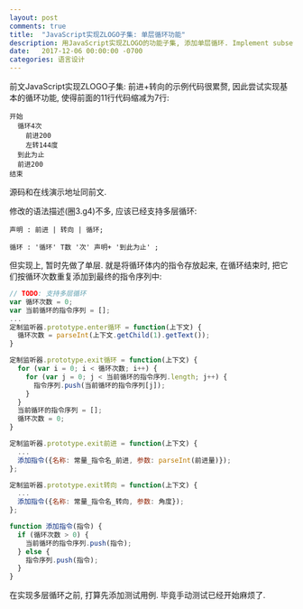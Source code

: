 ```yaml
---
layout: post
comments: true
title:  "JavaScript实现ZLOGO子集: 单层循环功能"
description: 用JavaScript实现ZLOGO的功能子集, 添加单层循环. Implement subset of ZLOGO using JavaScript, adding single-level loop
date:   2017-12-06 00:00:00 -0700
categories: 语言设计
---
```


前文JavaScript实现ZLOGO子集: 前进+转向的示例代码很累赘, 因此尝试实现基本的循环功能, 使得前面的11行代码缩减为7行:
```
开始
  循环4次
    前进200
    左转144度
  到此为止
  前进200
结束
```
源码和在线演示地址同前文.

修改的语法描述(圈3.g4)不多, 应该已经支持多层循环:
```
声明 : 前进 | 转向 | 循环;

循环 : '循环' T数 '次' 声明+ '到此为止' ;
```
但实现上, 暂时先做了单层. 就是将循环体内的指令存放起来, 在循环结束时, 把它们按循环次数重复添加到最终的指令序列中:
```javascript
// TODO: 支持多层循环
var 循环次数 = 0;
var 当前循环的指令序列 = [];
...
定制监听器.prototype.enter循环 = function(上下文) {
  循环次数 = parseInt(上下文.getChild(1).getText());
}

定制监听器.prototype.exit循环 = function(上下文) {
  for (var i = 0; i < 循环次数; i++) {
    for (var j = 0; j < 当前循环的指令序列.length; j++) {
      指令序列.push(当前循环的指令序列[j]);
    }
  }
  当前循环的指令序列 = [];
  循环次数 = 0;
}

定制监听器.prototype.exit前进 = function(上下文) {
  ...
  添加指令({名称: 常量_指令名_前进, 参数: parseInt(前进量)});
};

定制监听器.prototype.exit转向 = function(上下文) {
  ...
  添加指令({名称: 常量_指令名_转向, 参数: 角度});
};

function 添加指令(指令) {
  if (循环次数 > 0) {
    当前循环的指令序列.push(指令);
  } else {
    指令序列.push(指令);
  }
}
```
在实现多层循环之前, 打算先添加测试用例. 毕竟手动测试已经开始麻烦了.